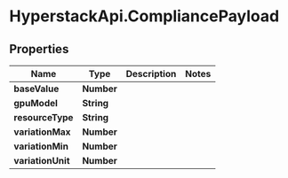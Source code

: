 # HyperstackApi.CompliancePayload

## Properties

Name | Type | Description | Notes
------------ | ------------- | ------------- | -------------
**baseValue** | **Number** |  | 
**gpuModel** | **String** |  | 
**resourceType** | **String** |  | 
**variationMax** | **Number** |  | 
**variationMin** | **Number** |  | 
**variationUnit** | **Number** |  | 



